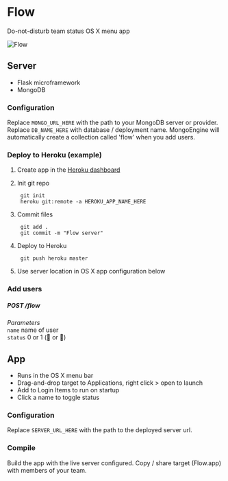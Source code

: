 # Flow

Do-not-disturb team status OS X menu app

![Flow](https://dl.dropbox.com/s/hpu63zme986dp8w/flow-app.png)

Server
---
* Flask microframework
* MongoDB

### Configuration

Replace `MONGO_URL_HERE` with the path to your MongoDB server or provider. Replace `DB_NAME_HERE` with database / deployment name. MongoEngine will automatically create a collection called 'flow' when you add users.

### Deploy to Heroku (example)
1. Create app in the [Heroku dashboard](https://dashboard.heroku.com/apps)
2. Init git repo

		git init
		heroku git:remote -a HEROKU_APP_NAME_HERE
		
3. Commit files

		git add .
		git commit -m "Flow server"
		
4. Deploy to Heroku

		git push heroku master

5. Use server location in OS X app configuration below

### Add users
##### POST /flow
*Parameters*  
`name` name of user  
`status` 0 or 1 (👋 or 🚫)

App
---
* Runs in the OS X menu bar
* Drag-and-drop target to Applications, right click > open to launch
* Add to Login Items to run on startup
* Click a name to toggle status

### Configuration

Replace `SERVER_URL_HERE` with the path to the deployed server url.

### Compile

Build the app with the live server configured. Copy / share target (Flow.app) with members of your team.

